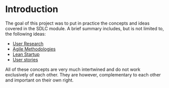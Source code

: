# Introduction

The goal of this project was to put in practice the concepts and ideas covered
in the SDLC module. A brief summary includes, but is not limited to, the
following ideas:

*   [User Research]
*   [Agile Methodologies]
*   [Lean Startup]
*   [User stories]

All of these concepts are very much intertwined and do not work exclusively of
each other. They are however, complementary to each other and important on their
own right.

[User Research]: https://www.wikiwand.com/en/User_Research
[Agile Methodologies]: https://www.wikiwand.com/en/Agile_software_development
[Lean Startup]: http://theleanstartup.com/
[User stories]: https://www.wikiwand.com/en/User_story
